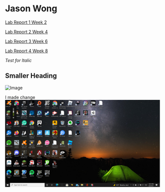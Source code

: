 # **Jason Wong**
[Lab Report 1 Week 2](https://jwong1209.github.io/cse15l-lab-reports/lab-report-1-week-2)

[Lab Report 2 Week 4](https://jwong1209.github.io/cse15l-lab-reports/lab-report-2-week-4)

[Lab Report 3 Week 6](https://jwong1209.github.io/cse15l-lab-reports/lab-report-3-week-6)

[Lab Report 4 Week 8](https://jwong1209.github.io/cse15l-lab-reports/lab-report-4-week-8)

*Test for Italic*
## Smaller Heading
![Image](https://upload.wikimedia.org/wikipedia/commons/9/9a/PNG_transparency_demonstration_2.png)
 
I made change
![myimage](2021-08-04.png)